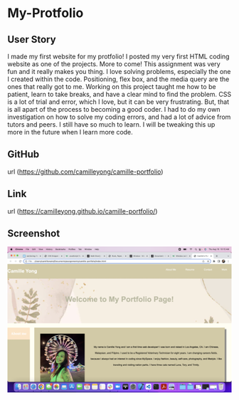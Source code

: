 # My-Protfolio

## User Story
I made my first website for my protfolio! I posted my very first HTML coding website as one of the projects. More to come! This assignment was very fun and it really makes you thing. I love solving problems, especially the one I created within the code. Positioning, flex box, and the media query are the ones that really got to me. Working on this project taught me how to be patient, learn to take breaks, and have a clear mind to find the problem. CSS is a lot of trial and error, which I love, but it can be very frustrating. But, that is all apart of the process to becoming a good coder. I had to do my own investigation on how to solve my coding errors, and had a lot of advice from tutors and peers. I still have so much to learn. I will be tweaking this up more in the future when I learn more code.

## GitHub
url (https://github.com/camilleyong/camille-portfolio)

## Link
url (https://camilleyong.github.io/camille-portfolio/)

## Screenshot
![ScreenShot](./images/portfolio.png) 